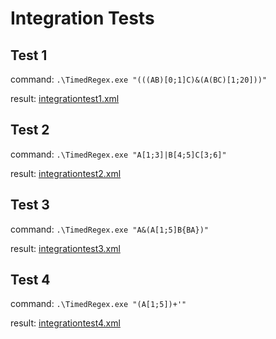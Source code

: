 # Integration Tests

## Test 1
command: `.\TimedRegex.exe "(((AB)[0;1]C)&(A(BC)[1;20]))"`

result: [integrationtest1.xml](integrationtest1.xml)

## Test 2
command: `.\TimedRegex.exe "A[1;3]|B[4;5]C[3;6]"`

result: [integrationtest2.xml](integrationtest2.xml)

## Test 3
command: `.\TimedRegex.exe "A&(A[1;5]B{BA})"`

result: [integrationtest3.xml](integrationtest3.xml)

## Test 4
command: `.\TimedRegex.exe "(A[1;5])+'"`

result: [integrationtest4.xml](integrationtest4.xml)